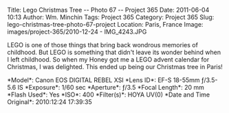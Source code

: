 Title: Lego Christmas Tree -- Photo 67 -- Project 365
Date: 2011-06-04 10:13
Author: Wm. Minchin
Tags: Project 365
Category: Project 365
Slug: lego-christmas-tree-photo-67-project
Location: Paris, France
Image: images/project-365/2010-12-24 - IMG_4243.JPG

LEGO is one of those things that bring back wondrous memories of
childhood. But LEGO is something that didn't leave its wonder behind
when I left childhood. So when my Honey got me a LEGO advent calendar
for Christmas, I was delighted. This ended up being our Christmas tree
in Paris!

<div markdown=1 class="photo-infobox">
*Model*: Canon EOS DIGITAL REBEL XSI  
*Lens ID*: EF-S 18-55mm ƒ/3.5-5.6 IS  
*Exposure*: 1/60 sec  
*Aperture*: ƒ/3.5  
*Focal Length*: 20 mm  
*Flash Used*: Yes  
*ISO*: 400  
*Filter(s)*: HOYA UV(0)  
*Date and Time Original*: 2010:12:24 17:39:35
</div>
